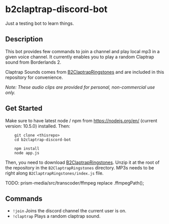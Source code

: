 # b2claptrap-discord-bot

Just a testing bot to learn things.

## Description

This bot provides few commands to join a channel and play local mp3 in a given
voice channel. It currently enables you to play a random Claptrap sound from
Borderlands 2.

Claptrap Sounds comes from
[B2ClaptrapRingstones](https://majornelson.com/2012/11/21/borderlands-2-claptrap-sounds/)
and are included in this repository for convenience.

*Note: These audio clips are provided for personal, non-commercial use only.*

## Get Started

Make sure to have latest node / npm from https://nodejs.org/en/ (current version: 10.5.0) installed. Then:

        git clone <thisrepo>
        cd b2claptrap-discord-bot

        npm install
        node app.js

Then, you need to download
[B2ClaptrapRingstones](https://majornelson.com/2012/11/21/borderlands-2-claptrap-sounds/).
Unzip it at the root of the repository in the `B2ClaptrapRingstones` directory.
MP3s needs to be right along `B2ClaptrapRingstones/index.js` file.

TODO: prism-media/src/transcoder/ffmpeg replace .ffmpegPath();

## Commands

- `!join` Joins the discord channel the current user is on.
- `!claptrap` Plays a random claptrap sound.

